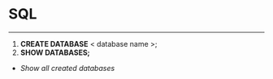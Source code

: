 # SQL
***
1. **CREATE DATABASE** < database name >;
2. **SHOW DATABASES;**
- *Show all created databases*
